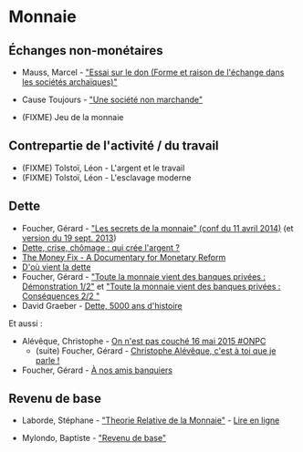 
# Monnaie 

## Échanges non-monétaires

- <i class="fa fa-book"></i> 
  Mauss, Marcel -
  ["Essai sur le don (Forme et raison de l'échange dans les sociétés archaïques)"](
  https://www.goodreads.com/book/show/24225683-essai-sur-le-don)
- <i class="fa fa-film"></i> 
  Cause Toujours -
  ["Une société non marchande"](https://www.youtube.com/watch?v=aeH5YxC5b8Ev)
  
- <i class="fa fa-map"></i> 
  (FIXME) Jeu de la monnaie

## Contrepartie de l'activité / du travail

- <i class="fa fa-book"></i> 
  (FIXME) Tolstoï, Léon - L'argent et le travail
- <i class="fa fa-book"></i> 
  (FIXME) Tolstoï, Léon - L'esclavage moderne

## Dette

- <i class="fa fa-film"></i> 
  Foucher, Gérard - 
  ["Les secrets de la monnaie" (conf du 11 avril 2014)](https://www.youtube.com/watch?v=HraXC6eX-PQ) 
  (et [version du 19 sept. 2013](https://www.youtube.com/watch?v=R-Bg_B9OhPU))
- <i class="fa fa-film"></i> 
  [Dette, crise, chômage : qui crée l'argent ?](https://www.youtube.com/watch?v=syAkdb_TDyo)
- <i class="fa fa-film"></i> 
  [The Money Fix - A Documentary for Monetary Reform](https://www.youtube.com/watch?v=TwmM5Nb6hiE&yt%3Acc=on)
- <i class="fa fa-film"></i> 
  [D'où vient la dette](https://www.youtube.com/watch?v=CnNNYIgEfbw)
- <i class="fa fa-film"></i> 
  Foucher, Gérard - ["Toute la monnaie vient des banques privées : Démonstration 1/2"](https://www.youtube.com/watch?v=WVVyHkSYKvA) 
  et ["Toute la monnaie vient des banques privées : Conséquences 2/2 "](https://www.youtube.com/watch?v=pcQLrNlYudk)
- <i class="fa fa-book"></i> 
  David Graeber -
  [Dette, 5000 ans d'histoire](https://www.goodreads.com/book/show/18722464-dette-5000-ans-d-histoire)

Et aussi :

- <i class="fa fa-film"></i> 
  Alévêque, Christophe  - 
  [On n'est pas couché 16 mai 2015 #ONPC](https://www.youtube.com/watch?v=cJizpVzpOPQ) 
    - <i class="fa fa-film"></i> 
      (suite) Foucher, Gérard - 
      [Christophe Alévêque, c'est à toi que je parle !](https://www.youtube.com/watch?v=S7woYW1ETVU)
- <i class="fa fa-film"></i> 
  Foucher, Gérard - [À nos amis banquiers](https://www.youtube.com/watch?v=XD6ysTuT7gc)

## Revenu de base 

- <i class="fa fa-book"></i> 
  Laborde, Stéphane - 
  ["Theorie Relative de la Monnaie"](https://www.goodreads.com/book/show/33849530-th-orie-relative-de-la-monnaie) - 
  [Lire en ligne](http://trm.creationmonetaire.info/)

- <i class="fa fa-film"></i> 
  Mylondo, Baptiste - 
  ["Revenu de base"](https://www.youtube.com/watch?v=DSDMLP8ifS0)
